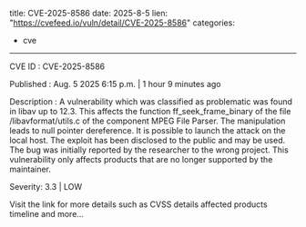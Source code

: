  
title: CVE-2025-8586
date: 2025-8-5
lien: "https://cvefeed.io/vuln/detail/CVE-2025-8586"
categories:
  - cve
---

CVE ID : CVE-2025-8586

Published :  Aug. 5
2025
6:15 p.m. | 1 hour
9 minutes ago

Description : A vulnerability
which was classified as problematic
was found in libav up to 12.3. This affects the function ff_seek_frame_binary of the file /libavformat/utils.c of the component MPEG File Parser. The manipulation leads to null pointer dereference. It is possible to launch the attack on the local host. The exploit has been disclosed to the public and may be used. The bug was initially reported by the researcher to the wrong project. This vulnerability only affects products that are no longer supported by the maintainer.

Severity: 3.3 | LOW

Visit the link for more details
such as CVSS details
affected products
timeline
and more...
